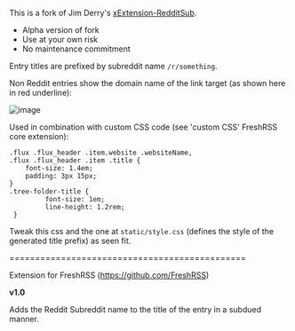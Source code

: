 This is a fork of Jim Derry's [xExtension-RedditSub](https://github.com/balthisar/xExtension-RedditSub).

* Alpha version of fork
* Use at your own risk
* No maintenance commitment

Entry titles are prefixed by subreddit name `/r/something`. 

Non Reddit entries show the domain name of the link target (as shown here in red underline):

![image](https://github.com/user-attachments/assets/b6cf110c-d7e3-413c-91b0-542ecb55320b)

Used in combination with custom CSS code (see 'custom CSS' FreshRSS core extension):

```
.flux .flux_header .item.website .websiteName,
.flux .flux_header .item .title {
    font-size: 1.4em;
    padding: 3px 15px;
}
.tree-folder-title {
         font-size: 1em;
         line-height: 1.2rem;
 }
```

Tweak this css and the one at `static/style.css` (defines the style of the generated title prefix) as seen fit.

==============================================

Extension for FreshRSS (https://github.com/FreshRSS)

**v1.0**

Adds the Reddit Subreddit name to the title of the entry in a subdued manner.
